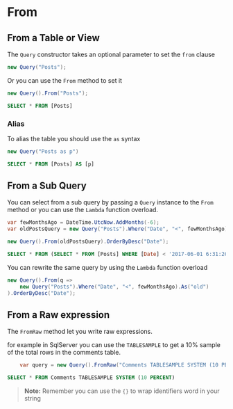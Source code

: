 # From

## From a Table or View
The `Query` constructor takes an optional parameter to set the `from` clause

```cs
new Query("Posts");
``` 

Or you can use the `From` method to set it

```cs
new Query().From("Posts");
```

```sql
SELECT * FROM [Posts]
```

### Alias
To alias the table you should use the `as` syntax

```cs
new Query("Posts as p")
```

```sql
SELECT * FROM [Posts] AS [p]
```

## From a Sub Query

You can select from a sub query by passing a `Query` instance to the `From` method or you can use the `Lambda` function overload.

```cs
var fewMonthsAgo = DateTime.UtcNow.AddMonths(-6);
var oldPostsQuery = new Query("Posts").Where("Date", "<", fewMonthsAgo).As("old");

new Query().From(oldPostsQuery).OrderByDesc("Date");
```


```sql
SELECT * FROM (SELECT * FROM [Posts] WHERE [Date] < '2017-06-01 6:31:26') AS [old] ORDER BY [Date] DESC
```

You can rewrite the same query by using the `Lambda` function overload

```cs
new Query().From(q => 
    new Query("Posts").Where("Date", "<", fewMonthsAgo).As("old")
).OrderByDesc("Date");
```


## From a Raw expression

The `FromRaw` method let you write raw expressions.

for example in SqlServer you can use the `TABLESAMPLE` to get a 10% sample of the total rows in the comments table.

```cs
    var query = new Query().FromRaw("Comments TABLESAMPLE SYSTEM (10 PERCENT)")
```

```sql
SELECT * FROM Comments TABLESAMPLE SYSTEM (10 PERCENT)
```

> **Note:** Remember you can use the `{}` to wrap identifiers word in your string